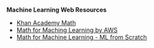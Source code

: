 **Machine Learning Web Resources**

- [Khan Academy Math](https://www.khanacademy.org/math)
- [Math for Maching Learning by AWS](https://www.aws.training/Details/eLearning?id=26597)
- [Math for Machine Learning - ML from Scratch](https://mlfromscratch.com/math/)